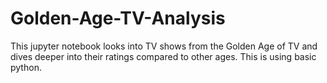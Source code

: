 # Golden-Age-TV-Analysis
This jupyter notebook looks into TV shows from the Golden Age of TV and dives deeper into their ratings compared to other ages. This is using basic python.
